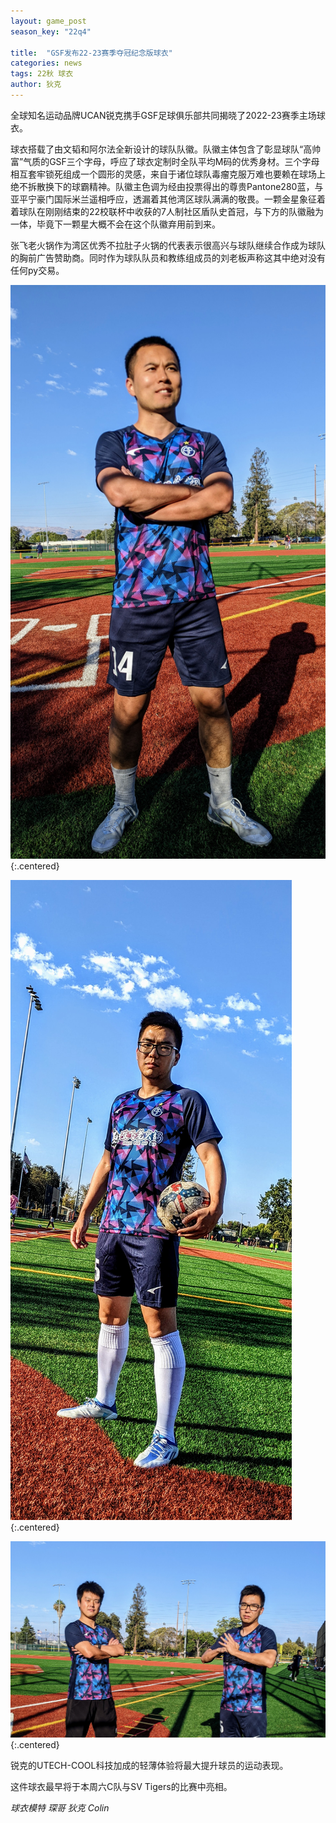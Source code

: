 ```yaml
---
layout: game_post
season_key: "22q4"

title:  "GSF发布22-23赛季夺冠纪念版球衣"
categories: news
tags: 22秋 球衣
author: 狄克
---
```


全球知名运动品牌UCAN锐克携手GSF足球俱乐部共同揭晓了2022-23赛季主场球衣。

球衣搭载了由文韬和阿尔法全新设计的球队队徽。队徽主体包含了彰显球队“高帅富”气质的GSF三个字母，呼应了球衣定制时全队平均M码的优秀身材。三个字母相互套牢锁死组成一个圆形的灵感，来自于诸位球队毒瘤克服万难也要赖在球场上绝不拆散换下的球霸精神。队徽主色调为经由投票得出的尊贵Pantone280蓝，与亚平宁豪门国际米兰遥相呼应，透漏着其他湾区球队满满的敬畏。一颗金星象征着着球队在刚刚结束的22校联杯中收获的7人制社区盾队史首冠，与下方的队徽融为一体，毕竟下一颗星大概不会在这个队徽弃用前到来。

张飞老火锅作为湾区优秀不拉肚子火锅的代表表示很高兴与球队继续合作成为球队的胸前广告赞助商。同时作为球队队员和教练组成员的刘老板声称这其中绝对没有任何py交易。

![](/assets/img/news/season-22/jersey/1.jpg){:.centered}

![](/assets/img/news/season-22/jersey/2.jpg){:.centered}

![](/assets/img/news/season-22/jersey/3.jpg){:.centered}

锐克的UTECH-COOL科技加成的轻薄体验将最大提升球员的运动表现。

这件球衣最早将于本周六C队与SV Tigers的比赛中亮相。

*球衣模特 琛哥 狄克 Colin*